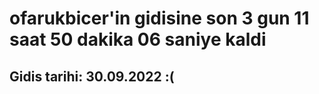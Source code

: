 # ofarukbicer'in gidisine son 3 gun 11 saat 50 dakika 06 saniye kaldi

## Gidis tarihi: 30.09.2022 :(